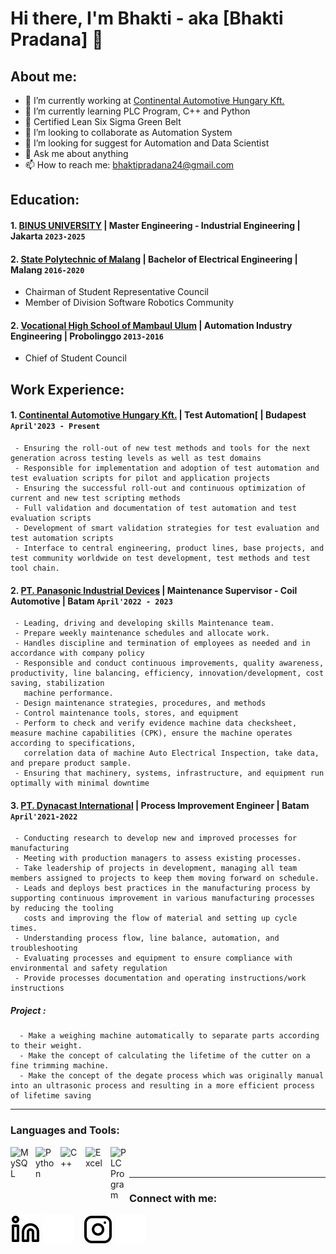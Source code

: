 # Hi there, I'm Bhakti - aka [Bhakti Pradana] 👋
## About me:
- 🔭 I’m currently working at [Continental Automotive Hungary Kft.](https://www.continental.com/hu-hu/)
- 🌱 I’m currently learning PLC Program, C++ and Python
- 📑 Certified Lean Six Sigma Green Belt
- 👯 I’m looking to collaborate as Automation System
- 🤔 I’m looking for suggest for Automation and Data Scientist
- 💬 Ask me about anything
- 📫 How to reach me: bhaktipradana24@gmail.com

## Education:
#### 1. [BINUS UNIVERSITY](https://binus.ac.id/) | Master Engineering - Industrial Engineering | Jakarta `2023-2025`

#### 2. [State Polytechnic of Malang](https://polinema.ac.id) | Bachelor of Electrical Engineering | Malang `2016-2020`
   - Chairman of Student Representative Council 
   - Member of Division Software Robotics Community 
  
 #### 2. [Vocational High School of Mambaul Ulum](https://dapo.kemdikbud.go.id/sekolah/B92CD0E0153EBFFB359A) | Automation Industry Engineering | Probolinggo `2013-2016`
   - Chief of Student Council

## Work Experience:
#### 1. [Continental Automotive Hungary Kft.](https://www.continental.com/hu-hu/) | Test Automation[ | Budapest `April'2023 - Present`
     - Ensuring the roll-out of new test methods and tools for the next generation across testing levels as well as test domains
     - Responsible for implementation and adoption of test automation and test evaluation scripts for pilot and application projects
     - Ensuring the successful roll-out and continuous optimization of current and new test scripting methods
     - Full validation and documentation of test automation and test evaluation scripts
     - Development of smart validation strategies for test evaluation and test automation scripts
     - Interface to central engineering, product lines, base projects, and test community worldwide on test development, test methods and test tool chain. 
    
#### 2. [PT. Panasonic Industrial Devices](https://panasonic.jp/) | Maintenance Supervisor - Coil Automotive | Batam `April'2022 - 2023`
     - Leading, driving and developing skills Maintenance team. 
     - Prepare weekly maintenance schedules and allocate work. 
     - Handles discipline and termination of employees as needed and in accordance with company policy 
     - Responsible and conduct continuous improvements, quality awareness, productivity, line balancing, efficiency, innovation/development, cost saving, stabilization
       machine performance.
     - Design maintenance strategies, procedures, and methods
     - Control maintenance tools, stores, and equipment
     - Perform to check and verify evidence machine data checksheet, measure machine capabilities (CPK), ensure the machine operates according to specifications,
       correlation data of machine Auto Electrical Inspection, take data, and prepare product sample.
     - Ensuring that machinery, systems, infrastructure, and equipment run optimally with minimal downtime
#### 3. [PT. Dynacast International](https://www.dynacast.com/en) | Process Improvement Engineer | Batam `April'2021-2022`
     - Conducting research to develop new and improved processes for manufacturing
     - Meeting with production managers to assess existing processes.
     - Take leadership of projects in development, managing all team members assigned to projects to keep them moving forward on schedule.
     - Leads and deploys best practices in the manufacturing process by supporting continuous improvement in various manufacturing processes by reducing the tooling
       costs and improving the flow of material and setting up cycle times.
     - Understanding process flow, line balance, automation, and troubleshooting
     - Evaluating processes and equipment to ensure compliance with environmental and safety regulation
     - Provide processes documentation and operating instructions/work instructions
   
##### Project :
      - Make a weighing machine automatically to separate parts according to their weight.
      - Make the concept of calculating the lifetime of the cutter on a fine trimming machine.
      - Make the concept of the degate process which was originally manual into an ultrasonic process and resulting in a more efficient process of lifetime saving

---

### Languages and Tools:

<img align="left" alt="MySQL" width="30px" src="https://cdn.jsdelivr.net/gh/devicons/devicon/icons/mysql/mysql-original.svg" style="padding-right:10px;" />
<img align="left" alt="Python" width="30px" src="https://upload.wikimedia.org/wikipedia/commons/thumb/c/c3/Python-logo-notext.svg/110px-Python-logo-notext.svg.png?20100317150552" style="padding-right:10px;" />
<img align="left" alt="C++" width="30px" src="https://upload.wikimedia.org/wikipedia/commons/thumb/1/18/ISO_C%2B%2B_Logo.svg/120px-ISO_C%2B%2B_Logo.svg.png" style="padding-right:10px;" />
<img align="left" alt="Excel" width="30px" src="https://is2-ssl.mzstatic.com/image/thumb/Purple126/v4/a8/fd/5a/a8fd5a84-c6f1-355f-3b9f-6e86598efaa3/XCEL.png/1200x630bb.png" style="padding-right:10px;" />
<img align="left" alt="PLC Program" width="30px" src="https://thumbs.dreamstime.com/b/plc-icon-plc-controller-258675542.jpg" style="padding-right:0px;" />

<br />
<br />

---
### Connect with me:

[![website](./img/linkedin-light.svg)](https://www.linkedin.com/in/bhaktipradana/#gh-light-mode-only)
[![website](./img/linkedin-dark.svg)](https://www.linkedin.com/in/bhaktipradana/#gh-dark-mode-only)
&nbsp;&nbsp;
[![website](./img/instagram-light.svg)](https://www.instagram.com/bhakti_pradana/#gh-light-mode-only)
[![website](./img/instagram-dark.svg)](https://www.instagram.com/bhakti_pradana/#gh-dark-mode-only)
